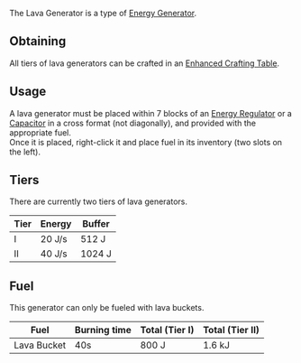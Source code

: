 The Lava Generator is a type of [Energy Generator](https://github.com/Slimefun/Slimefun4/wiki/Electric-Machines#energy-generation).

## Obtaining
All tiers of lava generators can be crafted in an [Enhanced Crafting Table](https://github.com/Slimefun/Slimefun4/wiki/Enhanced-Crafting-Table).

## Usage
A lava generator must be placed within 7 blocks of an [Energy Regulator](https://github.com/Slimefun/Slimefun4/wiki/Energy-Regulator) or a [Capacitor](https://github.com/Slimefun/Slimefun4/wiki/Energy-Capacitors) in a cross format (not diagonally), and provided with the appropriate fuel.<br>
Once it is placed, right-click it and place fuel in its inventory (two slots on the left).

## Tiers
There are currently two tiers of lava generators.

| Tier | Energy | Buffer |
| ---- | --- | ------ |
| I | 20 J/s | 512 J |
| II | 40 J/s | 1024 J |

## Fuel
This generator can only be fueled with lava buckets.

| Fuel | Burning time | Total (Tier I) | Total (Tier II) |
| ---- | ------------ | --------------------- | ---------------------- |
| Lava Bucket | 40s |  800 J | 1.6 kJ |

